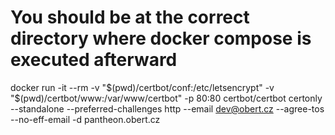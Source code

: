 # You should be at the correct directory where docker compose is executed afterward

docker run -it --rm   -v "$(pwd)/certbot/conf:/etc/letsencrypt"   -v "$(pwd)/certbot/www:/var/www/certbot"   -p 80:80   certbot/certbot certonly   --standalone   --preferred-challenges http   --email dev@obert.cz   --agree-tos   --no-eff-email   -d pantheon.obert.cz
